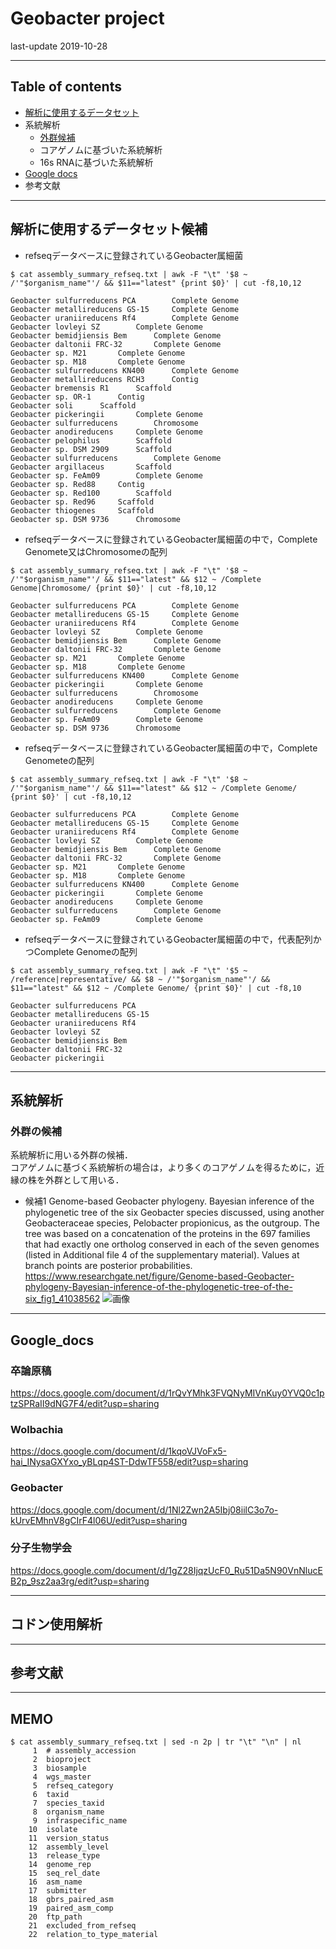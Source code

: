 # Geobacter project

last-update 2019-10-28

-------------------------------------------------
## Table of contents

- [解析に使用するデータセット](#解析に使用するデータセット候補)
- 系統解析
  - [外群候補](#外群の候補)
  - コアゲノムに基づいた系統解析
  - 16s RNAに基づいた系統解析
- [Google docs](#Google_docs)
- 参考文献


-------------------------------------------------

## 解析に使用するデータセット候補

- refseqデータベースに登録されているGeobacter属細菌
```
$ cat assembly_summary_refseq.txt | awk -F "\t" '$8 ~ /'"$organism_name"'/ && $11=="latest" {print $0}' | cut -f8,10,12

Geobacter sulfurreducens PCA		Complete Genome
Geobacter metallireducens GS-15		Complete Genome
Geobacter uraniireducens Rf4		Complete Genome
Geobacter lovleyi SZ		Complete Genome
Geobacter bemidjiensis Bem		Complete Genome
Geobacter daltonii FRC-32		Complete Genome
Geobacter sp. M21		Complete Genome
Geobacter sp. M18		Complete Genome
Geobacter sulfurreducens KN400		Complete Genome
Geobacter metallireducens RCH3		Contig
Geobacter bremensis R1		Scaffold
Geobacter sp. OR-1		Contig
Geobacter soli		Scaffold
Geobacter pickeringii		Complete Genome
Geobacter sulfurreducens		Chromosome
Geobacter anodireducens		Complete Genome
Geobacter pelophilus		Scaffold
Geobacter sp. DSM 2909		Scaffold
Geobacter sulfurreducens		Complete Genome
Geobacter argillaceus		Scaffold
Geobacter sp. FeAm09		Complete Genome
Geobacter sp. Red88		Contig
Geobacter sp. Red100		Scaffold
Geobacter sp. Red96		Scaffold
Geobacter thiogenes		Scaffold
Geobacter sp. DSM 9736		Chromosome
```

- refseqデータベースに登録されているGeobacter属細菌の中で，Complete Genomete又はChromosomeの配列
```
$ cat assembly_summary_refseq.txt | awk -F "\t" '$8 ~ /'"$organism_name"'/ && $11=="latest" && $12 ~ /Complete Genome|Chromosome/ {print $0}' | cut -f8,10,12

Geobacter sulfurreducens PCA		Complete Genome
Geobacter metallireducens GS-15		Complete Genome
Geobacter uraniireducens Rf4		Complete Genome
Geobacter lovleyi SZ		Complete Genome
Geobacter bemidjiensis Bem		Complete Genome
Geobacter daltonii FRC-32		Complete Genome
Geobacter sp. M21		Complete Genome
Geobacter sp. M18		Complete Genome
Geobacter sulfurreducens KN400		Complete Genome
Geobacter pickeringii		Complete Genome
Geobacter sulfurreducens		Chromosome
Geobacter anodireducens		Complete Genome
Geobacter sulfurreducens		Complete Genome
Geobacter sp. FeAm09		Complete Genome
Geobacter sp. DSM 9736		Chromosome
```

- refseqデータベースに登録されているGeobacter属細菌の中で，Complete Genometeの配列
```
$ cat assembly_summary_refseq.txt | awk -F "\t" '$8 ~ /'"$organism_name"'/ && $11=="latest" && $12 ~ /Complete Genome/ {print $0}' | cut -f8,10,12

Geobacter sulfurreducens PCA		Complete Genome
Geobacter metallireducens GS-15		Complete Genome
Geobacter uraniireducens Rf4		Complete Genome
Geobacter lovleyi SZ		Complete Genome
Geobacter bemidjiensis Bem		Complete Genome
Geobacter daltonii FRC-32		Complete Genome
Geobacter sp. M21		Complete Genome
Geobacter sp. M18		Complete Genome
Geobacter sulfurreducens KN400		Complete Genome
Geobacter pickeringii		Complete Genome
Geobacter anodireducens		Complete Genome
Geobacter sulfurreducens		Complete Genome
Geobacter sp. FeAm09		Complete Genome
```

- refseqデータベースに登録されているGeobacter属細菌の中で，代表配列かつComplete Genomeの配列

```
$ cat assembly_summary_refseq.txt | awk -F "\t" '$5 ~ /reference|representative/ && $8 ~ /'"$organism_name"'/ && $11=="latest" && $12 ~ /Complete Genome/ {print $0}' | cut -f8,10

Geobacter sulfurreducens PCA	
Geobacter metallireducens GS-15	
Geobacter uraniireducens Rf4	
Geobacter lovleyi SZ	
Geobacter bemidjiensis Bem	
Geobacter daltonii FRC-32	
Geobacter pickeringii	
```

-------------------------------------------------

## 系統解析

### 外群の候補

系統解析に用いる外群の候補．  
コアゲノムに基づく系統解析の場合は，より多くのコアゲノムを得るために，近縁の株を外群として用いる．

- 候補1
Genome-based Geobacter phylogeny. Bayesian inference of the phylogenetic tree of the six Geobacter species discussed, using another Geobacteraceae species, Pelobacter propionicus, as the outgroup. The tree was based on a concatenation of the proteins in the 697 families that had exactly one ortholog conserved in each of the seven genomes (listed in Additional file 4 of the supplementary material). Values at branch points are posterior probabilities.  
https://www.researchgate.net/figure/Genome-based-Geobacter-phylogeny-Bayesian-inference-of-the-phylogenetic-tree-of-the-six_fig1_41038562
![画像](https://www.researchgate.net/publication/41038562/figure/fig1/AS:213951632678912@1428021452070/Genome-based-Geobacter-phylogeny-Bayesian-inference-of-the-phylogenetic-tree-of-the-six.png)  


-------------------------------------------------
## Google_docs


### 卒論原稿  
https://docs.google.com/document/d/1rQvYMhk3FVQNyMIVnKuy0YVQ0c1ptzSPRaII9dNG7F4/edit?usp=sharing

### Wolbachia
https://docs.google.com/document/d/1kqoVJVoFx5-hai_INysaGXYxo_yBLqp4ST-DdwTF558/edit?usp=sharing

### Geobacter 
https://docs.google.com/document/d/1Nl2Zwn2A5Ibj08iilC3o7o-kUrvEMhnV8gCIrF4l06U/edit?usp=sharing

### 分子生物学会
https://docs.google.com/document/d/1gZ28IjqzUcF0_Ru51Da5N90VnNlucEB2p_9sz2aa3rg/edit?usp=sharing

-------------------------------------------------

## コドン使用解析
-------------------------------------------------

## 参考文献

---
## MEMO

```
$ cat assembly_summary_refseq.txt | sed -n 2p | tr "\t" "\n" | nl
     1	# assembly_accession
     2	bioproject
     3	biosample
     4	wgs_master
     5	refseq_category
     6	taxid
     7	species_taxid
     8	organism_name
     9	infraspecific_name
    10	isolate
    11	version_status
    12	assembly_level
    13	release_type
    14	genome_rep
    15	seq_rel_date
    16	asm_name
    17	submitter
    18	gbrs_paired_asm
    19	paired_asm_comp
    20	ftp_path
    21	excluded_from_refseq
    22	relation_to_type_material
```
